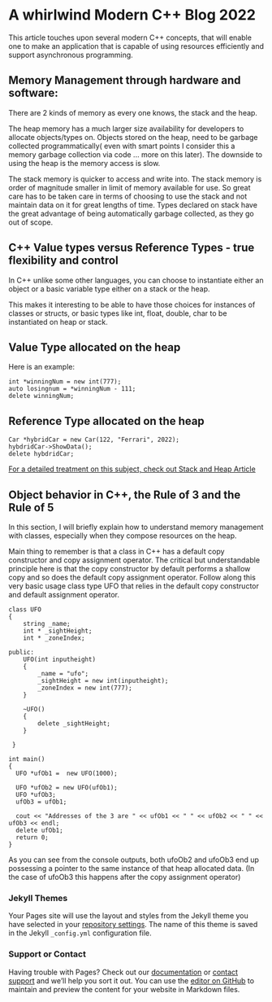 # A whirlwind Modern C++ Blog 2022


 This article touches upon several modern C++ concepts, that will enable one to make an application that is capable of using resources efficiently and support asynchronous programming.



## Memory Management through hardware and software:

   There are 2 kinds of  memory as every one knows, the stack and the heap.

The heap memory has  a much larger size availability for developers to allocate objects/types on.  Objects stored on the heap, need to be garbage collected programmatically( even with smart points  I consider this a memory garbage collection via code ... more on this later). The downside to using the heap is the memory access is slow.

The stack memory is quicker to access and write into. The stack memory is order of magnitude smaller in limit of memory available for use. So great care has to be taken care in terms of choosing to use the stack and not maintain data on it for great lengths of time. Types declared on stack have the great advantage of being automatically garbage collected, as they go out of  scope.


## C++ Value types versus Reference Types - true flexibility and control     

In C++ unlike some other languages, you can choose to instantiate either an object or a basic variable type either on a stack or the heap.

This makes it interesting to be able to have those choices for instances of classes or structs, or basic types like int, float, double, char to be instantiated on heap or stack.

## Value Type allocated on the heap
Here is an example:
```
int *winningNum = new int(777);
auto losingnum = *winningNum - 111;
delete winningNum;
```
 
## Reference Type allocated on the heap
```
Car *hybridCar = new Car(122, "Ferrari", 2022);
hybdridCar->ShowData();
delete hybdridCar;
```
[For a detailed treatment on this subject, check out Stack and Heap Article](https://www.learncpp.com/cpp-tutorial/the-stack-and-the-heap/)


## Object behavior in C++,  the Rule of 3 and the  Rule of 5 

In this section, I will briefly explain how to understand memory management with classes, especially when they compose resources on the heap.

Main thing to remember is that a class in C++ has a default copy constructor and copy assignment operator.  The critical but understandable principle here is that the copy constructor by default performs a shallow copy and so does the default copy assignment operator.
Follow along this very basic usage  class type UFO that relies in the default copy constructor and default assignment operator.
 
``` 
class UFO
{
    string _name;
    int * _sightHeight;
    int * _zoneIndex;
    
public:
    UFO(int inputheight)
    {
        _name = "ufo";
        _sightHeight = new int(inputheight);
        _zoneIndex = new int(777);
    }

    ~UFO()
    {
        delete _sightHeight;
    }
 
 }    
        
int main()
{
  UFO *ufOb1 =  new UFO(1000);
 
  UFO *ufOb2 = new UFO(ufOb1);  
  UFO *ufOb3;
  ufOb3 = ufOb1;
  
  cout << "Addresses of the 3 are " << ufOb1 << " " << ufOb2 << " " << ufOb3 << endl;
  delete ufOb1;
  return 0;
}
 ```
 
 As you can see from the console outputs, both ufoOb2 and ufoOb3 end up possessing a  pointer to the same instance of that heap allocated data. (In the case of ufoOb3 this happens after the copy assignment operator) 



### Jekyll Themes

Your Pages site will use the layout and styles from the Jekyll theme you have selected in your [repository settings](https://github.com/sajmaxx/CodeShip/settings/pages). The name of this theme is saved in the Jekyll `_config.yml` configuration file.

### Support or Contact

Having trouble with Pages? Check out our [documentation](https://docs.github.com/categories/github-pages-basics/) or [contact support](https://support.github.com/contact) and we’ll help you sort it out.
You can use the [editor on GitHub](https://github.com/sajmaxx/CodeShip/edit/gh-pages/index.md) to maintain and preview the content for your website in Markdown files.
